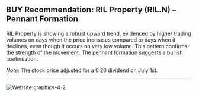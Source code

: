 ## BUY Recommendation: RIL Property (RIL.N) – Pennant Formation

RIL Property is showing a robust upward trend, evidenced by higher trading volumes on days when the price increases compared to days when it declines, even though it occurs on very low volume. This pattern confirms the strength of the movement. The pennant formation suggests a bullish continuation.

*Note:* The stock price adjusted for a 0.20 dividend on July 1st.

---

![Website graphics-4-2](https://github.com/stockpickslk/stockpickslk.github.io/assets/173802017/48a29224-f7d2-4f74-bd69-a191a47dee20)
